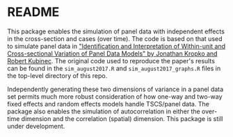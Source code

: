 # README

This package enables the simulation of panel data with independent effects in the cross-section and cases (over time). The code is based on that used to simulate panel data in ["Identification and Interpretation of Within-unit and Cross-sectional Variation of Panel Data Models" by Jonathan Kropko and Robert Kubinec](https://journals.plos.org/plosone/article?id=10.1371/journal.pone.0231349). The original code used to reproduce the paper's results can be found in the `sim_august2017.R` and `sim_august2017_graphs.R` files in the top-level directory of this repo.

Independently generating these two dimensions of variance in a panel data set permits much more robust consideration of how one-way and two-way fixed effects and random effects models handle TSCS/panel data. The package also enables the simulation of autocorrelation in either the over-time dimension and the correlation (spatial) dimension. This package is still under development.